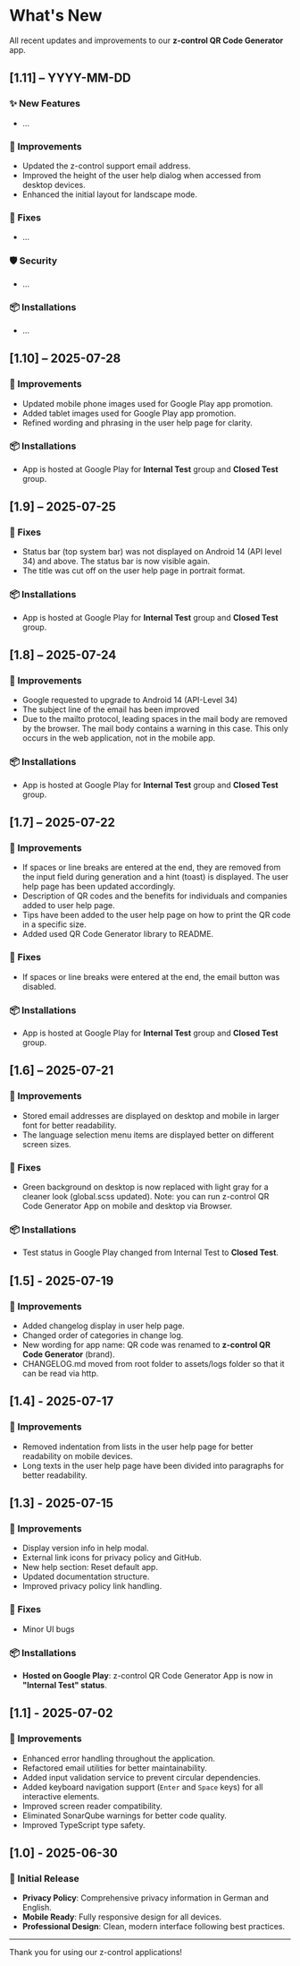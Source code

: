 # What's New

All recent updates and improvements to our **z-control QR Code Generator** app.

## [1.11] – YYYY-MM-DD

### ✨ New Features

- …

### 🚀 Improvements

- Updated the z-control support email address.
- Improved the height of the user help dialog when accessed from desktop devices.
- Enhanced the initial layout for landscape mode.

### 🐛 Fixes

- …

### 🛡 Security

- …

### 📦 Installations

- …

## [1.10] – 2025-07-28

### 🚀 Improvements

- Updated mobile phone images used for Google Play app promotion.
- Added tablet images used for Google Play app promotion.
- Refined wording and phrasing in the user help page for clarity.

### 📦 Installations

- App is hosted at Google Play for **Internal Test** group and **Closed Test** group.

## [1.9] – 2025-07-25

### 🐛 Fixes

- Status bar (top system bar) was not displayed on Android 14 (API level 34) and above. The status bar is now visible again.
- The title was cut off on the user help page in portrait format.

### 📦 Installations

- App is hosted at Google Play for **Internal Test** group and **Closed Test** group.

## [1.8] – 2025-07-24

### 🚀 Improvements

- Google requested to upgrade to Android 14 (API-Level 34)
- The subject line of the email has been improved
- Due to the mailto protocol, leading spaces in the mail body are removed by the browser. The mail body contains a warning in this case. This only occurs in the web application, not in the mobile app.

### 📦 Installations

- App is hosted at Google Play for **Internal Test** group and **Closed Test** group.

## [1.7] – 2025-07-22

### 🚀 Improvements

- If spaces or line breaks are entered at the end, they are removed from the input field during generation and a hint (toast) is displayed. The user help page has been updated accordingly.
- Description of QR codes and the benefits for individuals and companies added to user help page.
- Tips have been added to the user help page on how to print the QR code in a specific size.
- Added used QR Code Generator library to README.

### 🐛 Fixes

- If spaces or line breaks were entered at the end, the email button was disabled.

### 📦 Installations

- App is hosted at Google Play for **Internal Test** group and **Closed Test** group.

## [1.6] – 2025-07-21

### 🚀 Improvements

- Stored email addresses are displayed on desktop and mobile in larger font for better readability.
- The language selection menu items are displayed better on different screen sizes.

### 🐛 Fixes

- Green background on desktop is now replaced with light gray for a cleaner look (global.scss updated). Note: you can run z-control QR Code Generator App on mobile and desktop via Browser.

### 📦 Installations

- Test status in Google Play changed from Internal Test to **Closed Test**.

## [1.5] - 2025-07-19

### 🚀 Improvements

- Added changelog display in user help page.
- Changed order of categories in change log.
- New wording for app name: QR code was renamed to **z-control QR Code Generator** (brand).
- CHANGELOG.md moved from root folder to assets/logs folder so that it can be read via http.

## [1.4] - 2025-07-17

### 🚀 Improvements

- Removed indentation from lists in the user help page for better readability on mobile devices.
- Long texts in the user help page have been divided into paragraphs for better readability.

## [1.3] - 2025-07-15

### 🚀 Improvements

- Display version info in help modal.
- External link icons for privacy policy and GitHub.
- New help section: Reset default app.
- Updated documentation structure.
- Improved privacy policy link handling.

### 🐛 Fixes

- Minor UI bugs

### 📦 Installations

- **Hosted on Google Play**: z-control QR Code Generator App is now in **"Internal Test" status**.

## [1.1] - 2025-07-02

### 🚀 Improvements

- Enhanced error handling throughout the application.
- Refactored email utilities for better maintainability.
- Added input validation service to prevent circular dependencies.
- Added keyboard navigation support (`Enter` and `Space` keys) for all interactive elements.
- Improved screen reader compatibility.
- Eliminated SonarQube warnings for better code quality.
- Improved TypeScript type safety.

## [1.0] - 2025-06-30

### 🎉 Initial Release

- **Privacy Policy**: Comprehensive privacy information in German and English.
- **Mobile Ready**: Fully responsive design for all devices.
- **Professional Design**: Clean, modern interface following best practices.

---
Thank you for using our z-control applications!

